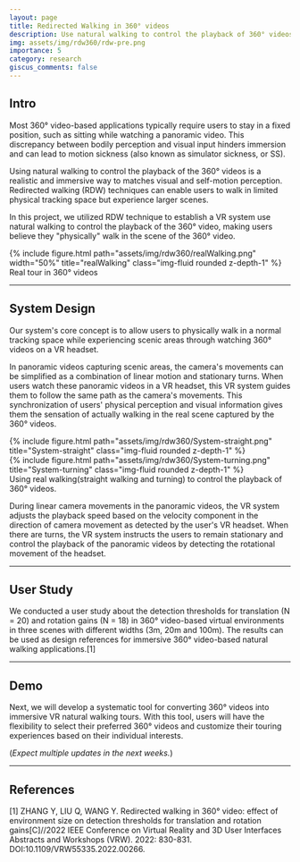 ```yaml
---
layout: page
title: Redirected Walking in 360° videos
description: Use natural walking to control the playback of 360° videos
img: assets/img/rdw360/rdw-pre.png
importance: 5
category: research
giscus_comments: false
---
```


## Intro

Most 360° video-based applications typically require users to stay in a fixed position, such as sitting while watching a panoramic video. This discrepancy between bodily perception and visual input hinders immersion and can lead to motion sickness (also known as simulator sickness, or SS).

Using natural walking to control the playback of the 360° videos is a realistic and immersive way to matches visual and self-motion perception. Redirected walking (RDW) techniques can enable users to walk in limited physical tracking space but experience larger scenes.

In this project, we utilized RDW technique to establish a VR system use natural walking to control the playback of the 360° video, making users believe they "physically" walk in the scene of the 360° video.

<div class="row">
    <div class="col-sm mt-3 mt-md-0">
        {% include figure.html path="assets/img/rdw360/realWalking.png" width="50%" title="realWalking" class="img-fluid rounded z-depth-1" %}
    </div>
</div>
<div class="caption">
    Real tour in 360° videos
</div>

---

## System Design

Our system's core concept is to allow users to physically walk in a normal tracking space while experiencing scenic areas through watching 360° videos on a VR headset.

In panoramic videos capturing scenic areas, the camera's movements can be simplified as a combination of linear motion and stationary turns. When users watch these panoramic videos in a VR headset, this VR system guides them to follow the same path as the camera's movements. This synchronization of users' physical perception and visual information gives them the sensation of actually walking in the real scene captured by the 360° videos.

<div class="row">
    <div class="col-sm mt-3 mt-md-0">
        {% include figure.html path="assets/img/rdw360/System-straight.png" title="System-straight" class="img-fluid rounded z-depth-1" %}
    </div>
    <div class="col-sm mt-3 mt-md-0">
        {% include figure.html path="assets/img/rdw360/System-turning.png" title="System-turning" class="img-fluid rounded z-depth-1" %}
    </div>
</div>
<div class="caption">
    Using real walking(straight walking and turning) to control the playback of 360° videos.
</div>

During linear camera movements in the panoramic videos, the VR system adjusts the playback speed based on the velocity component in the direction of camera movement as detected by the user's VR headset. When there are turns, the VR system instructs the users to remain stationary and control the playback of the panoramic videos by detecting the rotational movement of the headset.

---

## User Study

We conducted a user study about the detection thresholds for translation (N = 20) and rotation gains (N = 18) in 360° video-based virtual environments in three scenes with different widths (3m, 20m and 100m). The results can be used as design references for immersive 360° video-based natural walking applications.[1]

---

## Demo

Next, we will develop a systematic tool for converting 360° videos into immersive VR natural walking tours. With this tool, users will have the flexibility to select their preferred 360° videos and customize their touring experiences based on their individual interests.

(*Expect multiple updates in the next weeks.*)

---

## References

[1] ZHANG Y, LIU Q, WANG Y. Redirected walking in 360° video: effect
of environment size on detection thresholds for translation and rotation gains[C]//2022 IEEE Conference on Virtual Reality and 3D User Interfaces Abstracts and Workshops (VRW). 2022: 830-831. DOI:10.1109/VRW55335.2022.00266.